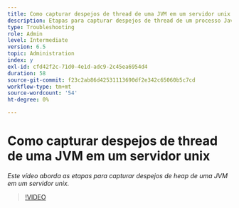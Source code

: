 ```yaml
---
title: Como capturar despejos de thread de uma JVM em um servidor unix
description: Etapas para capturar despejos de thread de um processo Java em um servidor unix
type: Troubleshooting
role: Admin
level: Intermediate
version: 6.5
topic: Administration
index: y
exl-id: cfd42f2c-71d0-4e1d-adc9-2c45ea6954d4
duration: 58
source-git-commit: f23c2ab86d42531113690df2e342c65060b5c7cd
workflow-type: tm+mt
source-wordcount: '54'
ht-degree: 0%

---
```


# Como capturar despejos de thread de uma JVM em um servidor unix

*Este vídeo aborda as etapas para capturar despejos de heap de uma JVM em um servidor unix.*

>[!VIDEO](https://video.tv.adobe.com/v/335492?quality=12&learn=on)
